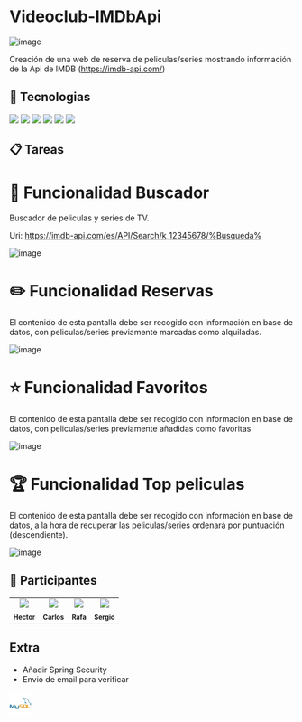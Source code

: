 # Videoclub-IMDbApi

![image](https://user-images.githubusercontent.com/117438320/217573572-8a6f8e10-cbaf-4a2f-80f8-9915926c27a5.png)


Creación de una web de reserva de peliculas/series mostrando información de la Api de IMDB (https://imdb-api.com/)

## 🔧 Tecnologias
![](https://img.shields.io/badge/Spring-6DB33F?style=for-the-badge&logo=spring&logoColor=white)
![](https://img.shields.io/badge/MySQL-00000F?style=for-the-badge&logo=mysql&logoColor=white)
![](https://img.shields.io/badge/HTML5-E34F26?style=for-the-badge&logo=html5&logoColor=white)
![](https://img.shields.io/badge/CSS-239120?&style=for-the-badge&logo=css3&logoColor=white)
![](https://img.shields.io/badge/Java-ED8B00?style=for-the-badge&logo=java&logoColor=white)
![](https://img.shields.io/badge/Bootstrap-563D7C?style=for-the-badge&logo=bootstrap&logoColor=white)


## 📋 Tareas 

# :mag_right: Funcionalidad Buscador

Buscador de peliculas y series de TV.

Uri:
https://imdb-api.com/es/API/Search/k_12345678/%Busqueda%

![image](https://user-images.githubusercontent.com/117438320/217764790-99b7e58d-5557-40cb-89b5-73d46767da5e.png)


# :pencil2: Funcionalidad Reservas

El contenido de esta pantalla debe ser recogido con información en base de datos, con peliculas/series previamente marcadas como alquiladas. 

![image](https://user-images.githubusercontent.com/117438320/217865881-076e6347-01bd-4837-86aa-3d24b55fa285.png)


# :star: Funcionalidad Favoritos

El contenido de esta pantalla debe ser recogido con información en base de datos, con peliculas/series  previamente añadidas como favoritas

![image](https://user-images.githubusercontent.com/117438320/217768038-c74e71dd-bc70-4920-8b54-b5b1524b5c43.png)


# :trophy: Funcionalidad Top peliculas

El contenido de esta pantalla debe ser recogido con información en base de datos, a la hora de recuperar las peliculas/series ordenará por puntuación (descendiente).


![image](https://user-images.githubusercontent.com/117438320/217769596-f9276ebc-21e4-43be-8f74-9e97b9cfdfcd.png)


## :pineapple: Participantes


<table>
  <tbody>
    <tr>
      <td align="center"><a href="https://github.com/Hectorblanco02"><img src="https://github.com/Hectorblanco02.png?size=115" width="100px;" /><br /><sub><b>Hector</b></sub></a><br /></td>
      <td align="center"><a href="https://github.com/CTG99"><img src="https://github.com/CTG99.png?size=115" width="100px;" /><br /><sub><b>Carlos</b></sub></a><br /></td>
      <td align="center"><a href="https://github.com/RafaDM"><img src="https://github.com/RafaDM.png?size=115" width="100px;" /><br /><sub><b>Rafa</b></sub></a><br /></td>
      <td align="center"><a href="https://github.com/sergioromerohd"><img src="https://github.com/sergioromerohd.png?size=115" width="100px;" /><br /><sub><b>Sergio</b></sub></a><br /></td>
    </tr>
   </tbody>
</table>

##  Extra

- Añadir Spring Security
- Envio de email para verificar

<p align="left"> <a href="https://www.mysql.com/" target="_blank" rel="noreferrer"> <img src="https://raw.githubusercontent.com/devicons/devicon/master/icons/mysql/mysql-original-wordmark.svg" alt="mysql" width="40" height="40"/> </a> </p>

